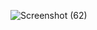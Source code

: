 ![Screenshot (62)](https://github.com/ghanshyam9009/new-sorting-project/assets/147299599/96889dbd-a50e-4f24-82ad-90acffda173b)

